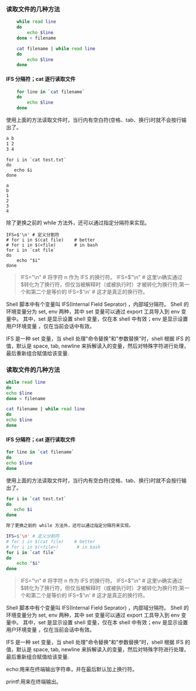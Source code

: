 ### 读取文件的几种方法
```sh
    while read line
    do
        echo $line
    done < filename
```
<!---->
```sh
    cat filename | while read line
    do
        echo $line
    done
```
#### IFS 分隔符；cat 逐行读取文件
```sh
    for line in `cat filename`
    do
        echo $line
    done
```

使用上面的方法读取文件时，当行内有空白符(空格、tab、换行)时就不会按行输出了。

```test.txt
a b
1 2
3 4
```

    for i in `cat test.txt`
    do
       echo $i
    done

<!---->

    a
    b
    1
    2
    3
    4

除了更换之前的 while 方法外，还可以通过指定分隔符来实现。

    IFS=$'\n' # 定义分割符
    # for i in $(cat file)    # better
    # for i in $(<file)       # in bash
    for i in `cat file`
    do
        echo "$i"
    done

> IFS="\n" # 将字符 n 作为 IFS 的换行符。
> IFS=$"\n" # 这里\n确实通过$转化为了换行符，但仅当被解释时（或被执行时）才被转化为换行符;第一个和第二个是等价的
> IFS=$'\n' # 这才是真正的换行符。

Shell 脚本中有个变量叫 IFS(Internal Field Seprator) ，内部域分隔符。
Shell 的环境变量分为 set, env 两种，其中 set 变量可以通过 export 工具导入到 env 变量中。
其中，set 是显示设置 shell 变量，仅在本 shell 中有效；env 是显示设置用户环境变量 ，仅在当前会话中有效。

IFS 是一种 set 变量，当 shell 处理"命令替换"和"参数替换"时，shell 根据 IFS 的值，默认是 space, tab, newline 来拆解读入的变量，然后对特殊字符进行处理，最后重新组合赋值给该变量.





### 读取文件的几种方法

```sh
while read line
do
echo $line
done < filename
```

```sh
cat filename | while read line
do
echo $line
done
```

#### IFS 分隔符；cat 逐行读取文件

```sh
for line in `cat filename`
do
echo $line
done
```

使用上面的方法读取文件时，当行内有空白符(空格、tab、换行)时就不会按行输出了。

```sh
for i in `cat test.txt`
do
   echo $i
done

除了更换之前的 while 方法外，还可以通过指定分隔符来实现。
```

```sh
IFS=$'\n' # 定义分割符
# for i in $(cat file)    # better
# for i in $(<file>)       # in bash
for i in `cat file`
do
    echo "$i"
done
```

> IFS="\n" # 将字符 n 作为 IFS 的换行符。
> IFS=$"\n" # 这里\n确实通过$转化为了换行符，但仅当被解释时（或被执行时）才被转化为换行符;第一个和第二个是等价的
> IFS=$'\n' # 这才是真正的换行符。

Shell 脚本中有个变量叫 IFS(Internal Field Seprator) ，内部域分隔符。
Shell 的环境变量分为 set, env 两种，其中 set 变量可以通过 export 工具导入到 env 变量中。
其中，set 是显示设置 shell 变量，仅在本 shell 中有效；env 是显示设置用户环境变量 ，仅在当前会话中有效。

IFS 是一种 set 变量，当 shell 处理"命令替换"和"参数替换"时，shell 根据 IFS 的值，默认是 space, tab, newline 来拆解读入的变量，然后对特殊字符进行处理，最后重新组合赋值给该变量.

echo:用来在终端输出字符串，并在最后默认加上换行符。

printf:用来在终端输出。
